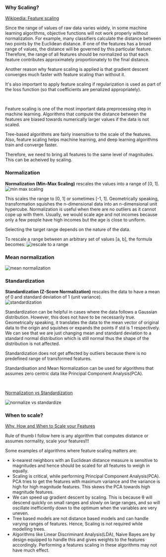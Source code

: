 ### Why Scaling? 
[Wikipedia: Feature scaling](https://en.wikipedia.org/wiki/Feature_scaling#cite_note-1)

Since the range of values of raw data varies widely, 
in some machine learning algorithms, objective functions will not work properly 
without normalization. For example, many classifiers calculate the distance 
between two points by the Euclidean distance. If one of the features has 
a broad range of values, the distance will be governed by this particular feature. 
Therefore, the range of all features should be normalized so that each feature 
contributes approximately proportionately to the final distance.

Another reason why feature scaling is applied is that gradient descent 
converges much faster with feature scaling than without it.

It's also important to apply feature scaling if regularization is used 
as part of the loss function (so that coefficients are penalized appropriately).

<br/>

Feature scaling is one of the most important data preprocessing step 
in machine learning. Algorithms that compute the distance between the features 
are biased towards numerically larger values if the data is not scaled.

Tree-based algorithms are fairly insensitive to the scale of the features. 
Also, feature scaling helps machine learning, and deep learning algorithms 
train and converge faster.

Therefore, we need to bring all features to the
same level of magnitudes. This can be acheived by scaling.

### Normalization

**Normalization (Min-Max Scaling)** rescales the values into a range of [0, 1].      
![min max scaling](https://github.com/zhifuzhu4/ml_algorithms/blob/main/images/min_max_scaling.png)

This scales the range to [0, 1] or sometimes [-1, 1]. 
Geometrically speaking, transformation squishes the n-dimensional data 
into an n-dimensional unit hypercube. Normalization is useful when there 
are no outliers as it cannot cope up with them. 
Usually, we would scale age and not incomes because only a few people have high incomes 
but the age is close to uniform.

Selecting the target range depends on the nature of the data.

To rescale a range between an arbitrary set of values [a, b], the formula becomes:
![rescale to a range](https://github.com/zhifuzhu4/ml_algorithms/blob/main/images/range_rescaling.png)

### Mean normalization

![mean normalization](https://github.com/zhifuzhu4/ml_algorithms/blob/main/images/mean_normalization.png)

### Standardization

**Standardization (Z-Score Normalization)** rescales the data to have a 
mean of 0 and standard deviation of 1 (unit variance). <br>
![standardization](https://github.com/zhifuzhu4/ml_algorithms/blob/main/images/standardization.png)

Standardization can be helpful in cases where the data follows a Gaussian distribution. 
However, this does not have to be necessarily true. Geometrically speaking, 
it translates the data to the mean vector of original data to the origin and squishes 
or expands the points if std is 1 respectively. We can see that we are just changing mean 
and standard deviation to a standard normal distribution which is still normal thus 
the shape of the distribution is not affected.

Standardization does not get affected by outliers because there is no 
predefined range of transformed features.

Standardisation and Mean Normalization can be used for algorithms that 
assumes zero centric data like Principal Component Analysis(PCA).

<br/>

[Normalization vs Standardization](https://www.geeksforgeeks.org/normalization-vs-standardization/)

![normalize vs standardize](https://github.com/zhifuzhu4/ml_algorithms/blob/main/images/max_min_normalization.png)


### When to scale?
[Why, How and When to Scale your Features](https://medium.com/greyatom/why-how-and-when-to-scale-your-features-4b30ab09db5e)

Rule of thumb I follow here is any algorithm that computes distance 
or assumes normality, scale your features!!!

Some examples of algorithms where feature scaling matters are:
- k-nearest neighbors with an Euclidean distance measure is sensitive to 
magnitudes and hence should be scaled for all features to weigh in equally.
- Scaling is critical, while performing Principal Component Analysis(PCA). 
PCA tries to get the features with maximum variance and the variance is high 
for high magnitude features. This skews the PCA towards high magnitude features.
- We can speed up gradient descent by scaling. This is because θ will
descend quickly on small ranges and slowly on large ranges, 
and so will oscillate inefficiently down to the optimum when the variables 
are very uneven.
- Tree based models are not distance based models and can handle varying ranges 
of features. Hence, Scaling is not required while modelling trees.
- Algorithms like Linear Discriminant Analysis(LDA), Naive Bayes are by 
design equipped to handle this and gives weights to the features accordingly. 
Performing a features scaling in these algorithms may not have much effect.

  